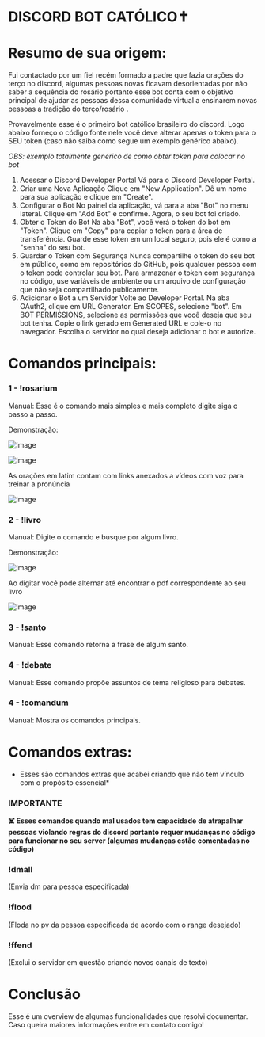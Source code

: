 # DISCORD BOT CATÓLICO✝️



# Resumo de sua origem:

Fui contactado por um fiel recém formado a padre que fazia orações do terço no discord, algumas pessoas novas ficavam desorientadas por não saber a sequência do rosário portanto esse bot conta com o objetivo principal de ajudar as pessoas dessa comunidade virtual a ensinarem novas pessoas a tradição do terço/rosário . 

Provavelmente esse é o primeiro bot católico brasileiro do discord. Logo abaixo forneço o código fonte nele você deve alterar apenas o token para o SEU token (caso não saiba como segue um exemplo genérico abaixo).

*OBS: exemplo totalmente genérico de como obter token para colocar no bot*

1. Acessar o Discord Developer Portal
Vá para o Discord Developer Portal.
2. Criar uma Nova Aplicação
Clique em "New Application".
Dê um nome para sua aplicação e clique em "Create".
3. Configurar o Bot
No painel da aplicação, vá para a aba "Bot" no menu lateral.
Clique em "Add Bot" e confirme.
Agora, o seu bot foi criado.
4. Obter o Token do Bot
Na aba "Bot", você verá o token do bot em "Token".
Clique em "Copy" para copiar o token para a área de transferência. Guarde esse token em um local seguro, pois ele é como a "senha" do seu bot.
5. Guardar o Token com Segurança
Nunca compartilhe o token do seu bot em público, como em repositórios do GitHub, pois qualquer pessoa com o token pode controlar seu bot.
Para armazenar o token com segurança no código, use variáveis de ambiente ou um arquivo de configuração que não seja compartilhado publicamente.
6. Adicionar o Bot a um Servidor
Volte ao Developer Portal.
Na aba OAuth2, clique em URL Generator.
Em SCOPES, selecione "bot".
Em BOT PERMISSIONS, selecione as permissões que você deseja que seu bot tenha.
Copie o link gerado em Generated URL e cole-o no navegador.
Escolha o servidor no qual deseja adicionar o bot e autorize.

# Comandos principais:

### 1 -    !rosarium 

Manual: Esse é o comando mais simples e mais completo digite siga o passo a passo.

Demonstração: 

![image](https://github.com/user-attachments/assets/bc9a9c31-d7d2-44a1-b0ca-5f80ec26bd4a)

![image](https://github.com/user-attachments/assets/7dd3a637-3abc-4f6f-bad8-7f272cabe594)


As orações em latim contam com links anexados a vídeos com voz para treinar a pronúncia

![image](https://github.com/user-attachments/assets/739c7098-3da7-4213-8260-4f1677549551)




### 2 -   !livro 

Manual: Digite o comando e busque por algum livro.

Demonstração:

![image](https://github.com/user-attachments/assets/81785778-909b-40e6-9b85-2048af66bd48)

Ao digitar você pode alternar até encontrar o pdf correspondente ao seu livro

![image](https://github.com/user-attachments/assets/48c2fb88-6584-41e2-840a-b08c751a9390)




### 3 -   !santo

Manual: Esse comando retorna a frase de algum santo.




### 4 -   !debate

Manual: Esse comando propõe assuntos de tema religioso para debates.



### 4 -   !comandum

Manual: Mostra os comandos principais.



# Comandos extras: 

* Esses são comandos extras que acabei criando que não tem vínculo com o propósito essencial*

###  IMPORTANTE 

**☠️ Esses comandos quando mal usados tem capacidade de atrapalhar pessoas violando regras do discord portanto requer mudanças no código para funcionar no seu server (algumas mudanças estão comentadas no código)**


### !dmall     
(Envia dm para pessoa especificada)


### !flood     
(Floda no pv da pessoa especificada de acordo com o range desejado)


### !ffend     
(Exclui o servidor em questão criando novos canais de texto)



# Conclusão

Esse é um overview de algumas funcionalidades que resolvi documentar. Caso queira maiores informações entre em contato comigo!

